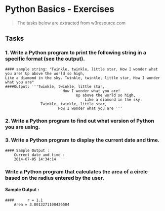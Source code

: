 # Python Basics - Exercises
>The tasks below are extracted from w3resource.com

## Tasks
### 1. Write a Python program to print the following string in a specific format (see the output).
    #### sample string: "Twinkle, twinkle, little star, How I wonder what you are! Up above the world so high, 
    Like a diamond in the sky. Twinkle, twinkle, little star, How I wonder what you are"
    ####Output: '''Twinkle, twinkle, little star,
	                          How I wonder what you are! 
		                            Up above the world so high,   		
	                                	Like a diamond in the sky. 
                    Twinkle, twinkle, little star, 
                          	How I wonder what you are '''
                      
### 2. Write a Python program to find out what version of Python you are using.
### 3. Write a Python program to display the current date and time.
	#### Sample Output :
		Current date and time :
		2014-07-05 14:34:14
### Write a Python program that calculates the area of a circle based on the radius entered by the user.
#### Sample Output :
	####      r = 1.1
		Area = 3.8013271108436504
